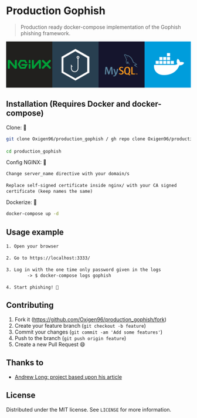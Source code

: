 # Production Gophish

> Production ready docker-compose implementation of the Gophish phishing framework.

![Production Gophish logo](logo.png)

## Installation (Requires **Docker** and **docker-compose**)

Clone: 🐑

```sh
git clone Oxigen96/production_gophish / gh repo clone Oxigen96/production_gophish

cd production_gophish
```

Config NGINX: 🔧

```text
Change server_name directive with your domain/s

Replace self-signed certificate inside nginx/ with your CA signed certificate (keep names the same)
```

Dockerize: 🐳

```sh
docker-compose up -d
```

## Usage example

```text
1. Open your browser

2. Go to https://localhost:3333/

3. Log in with the one time only password given in the logs
        -> $ docker-compose logs gophish

4. Start phishing! 🎣
```

<!-- _For more examples and usage, please refer to the [Wiki][wiki]._ -->

<!-- ## Release History
* 0.2.1
    * CHANGE: Update docs (module code remains unchanged)
* 0.2.0
    * CHANGE: Remove `setDefaultXYZ()`
    * ADD: Add `init()`
* 0.1.1
    * FIX: Crash when calling `baz()` (Thanks @GenerousContributorName!)
* 0.1.0
    * The first proper release
    * CHANGE: Rename `foo()` to `bar()`
* 0.0.1
    * Work in progress -->

## Contributing

1. Fork it (<https://github.com/Oxigen96/production_gophish/fork>)
2. Create your feature branch (`git checkout -b feature`)
3. Commit your changes (`git commit -am 'Add some features'`)
4. Push to the branch (`git push origin feature`)
5. Create a new Pull Request 😄

## Thanks to

- [Andrew Long: project based upon his article](https://medium.com/swlh/production-ready-gophish-with-nginx-mysql-and-docker-68db412d6cdd)

## License

Distributed under the MIT license. See ``LICENSE`` for more information.

[wiki]: https://github.com/Oxigen96/production_gophish/wiki